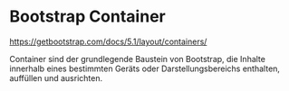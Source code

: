 # Bootstrap Container

https://getbootstrap.com/docs/5.1/layout/containers/

Container sind der grundlegende Baustein von Bootstrap, die Inhalte innerhalb eines bestimmten Geräts oder Darstellungsbereichs enthalten, auffüllen und ausrichten.

